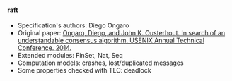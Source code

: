 #### raft
- Specification's authors: Diego Ongaro
- Original paper: <a href=https://raft.github.io/raft.pdf>Ongaro, Diego, and John K. Ousterhout. In search of an understandable consensus algorithm. USENIX Annual Technical Conference. 2014.</a>
- Extended modules: FinSet, Nat, Seq
- Computation models: crashes, lost/duplicated messages
- Some properties checked with TLC: deadlock


